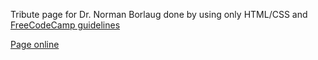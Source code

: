 Tribute page for Dr. Norman Borlaug done by using only HTML/CSS and [FreeCodeCamp guidelines](https://learn.freecodecamp.org/responsive-web-design/responsive-web-design-projects/build-a-tribute-page)

[Page online](https://codepen.io/alexanderwacc/full/WWzwKy)
